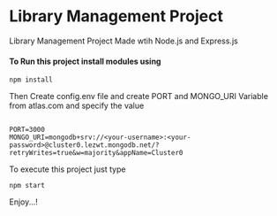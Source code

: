 # Library Management Project
Library Management Project Made wtih Node.js and Express.js

#### To Run this project install modules using
```
npm install
```

Then Create config.env file and create PORT and MONGO_URI Variable from atlas.com and specify the value
```

PORT=3000
MONGO_URI=mongodb+srv://<your-username>:<your-password>@cluster0.lezwt.mongodb.net/?retryWrites=true&w=majority&appName=Cluster0
```

To execute this project just type
```
npm start
```

Enjoy...!
